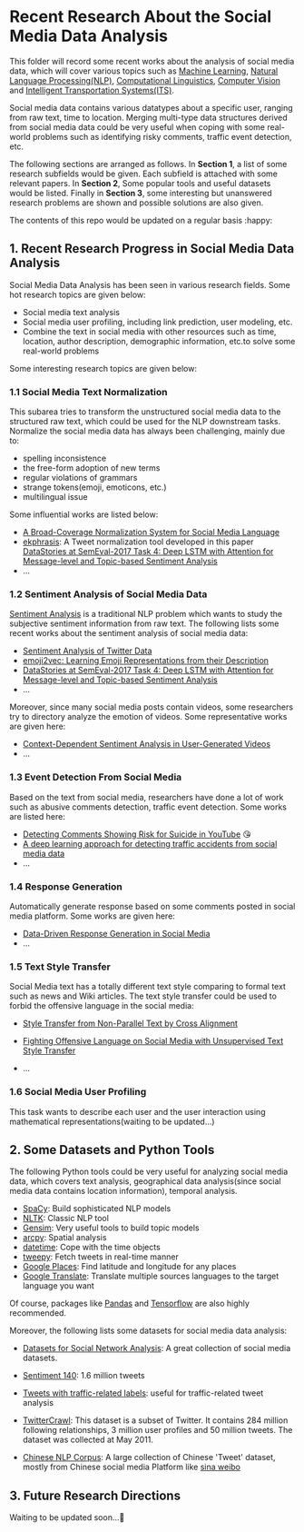 # Recent Research About the Social Media Data Analysis

This folder will record some recent works about the analysis of social media data, which will cover various topics such as [Machine Learning](<https://en.wikipedia.org/wiki/Machine_learning>), [Natural Language Processing(NLP)](<https://en.wikipedia.org/wiki/Natural_language_processing>), [Computational Linguistics](<https://en.wikipedia.org/wiki/Computational_linguistics>),  [Computer Vision](https://en.wikipedia.org/wiki/Computer_vision) and [Intelligent Transportation Systems(ITS)](<https://en.wikipedia.org/wiki/Intelligent_transportation_system>). 

Social media data contains various datatypes about a specific user, ranging from raw text, time to location. Merging multi-type data structures derived from social media data could be very useful when coping with some real-world problems such as identifying risky comments, traffic event detection, etc.

The following sections are arranged as follows. In **Section 1**, a list of some research subfields would be given. Each subfield is attached with some relevant  papers. In **Section 2**, Some popular tools and useful datasets would be listed. Finally in **Section 3**, some interesting but unanswered research problems are shown and possible solutions are also given.

The contents of this repo would be updated on a regular basis :happy:

## 1. Recent Research Progress in Social Media Data Analysis

Social Media Data Analysis has been seen in various research fields. Some hot research topics are given below:

- Social media text analysis
- Social media user profiling, including link prediction, user modeling, etc.
- Combine the text in social media with other resources such as time, location, author description, demographic information, etc.to solve some real-world problems

Some interesting research topics are given below:

### 1.1 Social Media Text Normalization

This subarea tries to transform the unstructured social media data to the structured raw text, which could be used for the NLP downstream tasks. Normalize the social media data has always been challenging, mainly due to:

- spelling inconsistence
- the free-form adoption of new terms
- regular violations of grammars
- strange tokens(emoji, emoticons, etc.)
- multilingual issue

Some influential works are listed below:

- [A Broad-Coverage Normalization System for Social Media Language](https://www.aclweb.org/anthology/P12-1109)
- [ekphrasis](https://github.com/cbaziotis/ekphrasis): A Tweet normalization tool developed in this paper [DataStories at SemEval-2017 Task 4: Deep LSTM with Attention for Message-level and Topic-based Sentiment Analysis](https://www.aclweb.org/anthology/S17-2126)
- ...

### 1.2 Sentiment Analysis of Social Media Data

[Sentiment Analysis](<https://en.wikipedia.org/wiki/Sentiment_analysis>) is a traditional NLP problem which wants to study the subjective sentiment information from raw text. The following lists some recent works about the sentiment analysis of social media data:

- [Sentiment Analysis of Twitter Data](https://www.aclweb.org/anthology/W11-0705)
- [emoji2vec: Learning Emoji Representations from their Description](https://arxiv.org/abs/1609.08359)
- [DataStories at SemEval-2017 Task 4: Deep LSTM with Attention for
  Message-level and Topic-based Sentiment Analysis](https://www.aclweb.org/anthology/S17-2126)
- ...

Moreover, since many social media posts contain videos, some researchers try to directory analyze the emotion of videos. Some representative works are given here:

- [Context-Dependent Sentiment Analysis in User-Generated Videos](https://github.com/SenticNet/contextual-utterance-level-multimodal-sentiment-analysis)
- ...

### 1.3 Event Detection From Social Media

Based on the text from social media, researchers have done a lot of work such as abusive comments detection, traffic event detection. Some works are listed here:

- [Detecting Comments Showing Risk for Suicide in YouTube](https://link.springer.com/chapter/10.1007/978-3-030-02686-8_30) :kissing_heart:
- [A deep learning approach for detecting traffic accidents from social media data](https://www.sciencedirect.com/science/article/pii/S0968090X1730356X)
- ...

### 1.4 Response Generation

Automatically generate response based on some comments posted in social media platform. Some works are given here:

- [Data-Driven Response Generation in Social Media](https://www.microsoft.com/en-us/research/wp-content/uploads/2016/02/mt_chat.pdf)
- ...

### 1.5 Text Style Transfer

Social Media text has a totally different text style comparing to formal text such as news and Wiki articles. The text style transfer could be used to forbid the offensive language in the social media:

- [Style Transfer from Non-Parallel Text by Cross Alignment](https://papers.nips.cc/paper/7259-style-transfer-from-non-parallel-text-by-cross-alignment.pdf)

- [Fighting Offensive Language on Social Media with Unsupervised Text Style Transfer](https://www.aclweb.org/anthology/P18-2031.pdf)
- ...

### 1.6 Social Media User Profiling

This task wants to describe each user and the user interaction using mathematical representations(waiting to be updated...)

## 2. Some Datasets and Python Tools

The following Python tools could be very useful for analyzing social media data, which covers text analysis, geographical data analysis(since social media data contains location information), temporal analysis. 

- [SpaCy](<https://spacy.io/>): Build sophisticated NLP models
- [NLTK](https://www.nltk.org/): Classic NLP tool
- [Gensim](https://radimrehurek.com/gensim/): Very useful tools to build topic models
- [arcpy](<http://desktop.arcgis.com/en/arcmap/10.3/analyze/arcpy/what-is-arcpy-.htm>): Spatial analysis
- [datetime](<https://docs.python.org/3/library/datetime.html>): Cope with the time objects
- [tweepy](<http://www.tweepy.org/>): Fetch tweets in real-time manner
- [Google Places](<https://developers.google.com/places/web-service/intro>): Find latitude and longitude for any places
- [Google Translate](https://cloud.google.com/translate/): Translate multiple sources languages to the target language you want

Of course, packages like [Pandas](<https://pandas.pydata.org/>) and [Tensorflow](<https://www.tensorflow.org/>) are also highly recommended.

Moreover, the following lists some datasets for social media data analysis:

- [Datasets for Social Network Analysis](https://aminer.org/data-sna): A great collection of social media datasets. 

- [Sentiment 140](<http://help.sentiment140.com/for-students>): 1.6 million tweets
- [Tweets with traffic-related labels](<https://data.mendeley.com/datasets/c3xvj5snvv/1>): useful for traffic-related tweet analysis
- [TwitterCrawl](https://wiki.illinois.edu/wiki/display/forward/Dataset-UDI-TwitterCrawl-Aug2012): This dataset is a subset of Twitter. It contains 284 million following relationships, 3 million user profiles and 50 million tweets. The dataset was collected at May 2011.
- [Chinese NLP Corpus](https://github.com/SophonPlus/ChineseNlpCorpus): A large collection of Chinese 'Tweet' dataset, mostly from Chinese social media Platform like [sina weibo](https://www.weibo.com/login.php)

## 3. Future Research Directions

Waiting to be updated soon...:blue_heart:

